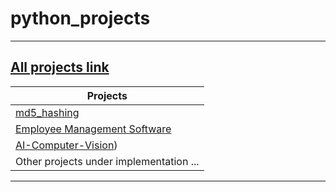 # python_projects

<hr>

## [All projects link](https://github.com/achnouri) 

| Projects                                                                                                                                  |
|-------------------------------------------------------------------------------------------------------------------------------------------|
| [md5_hashing](https://github.com/achnouri/md5_hashing)                                                                                    | 
| [Employee Management Software](https://github.com/achnouri/Employee_management_system)                                                    |
| [AI-Computer-Vision](https://github.com/achnouri/AI-Computer-Vision))                                                                     |
| Other projects under implementation ...                                                                                                   |

<hr>
